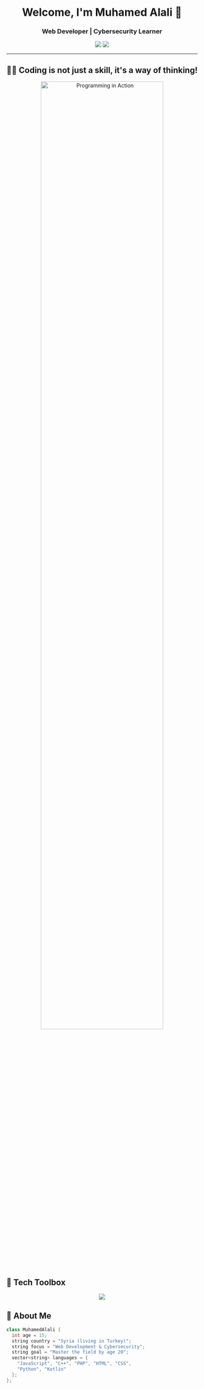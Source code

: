 <h1 align="center">Welcome, I'm Muhamed Alali 👋</h1>
<h3 align="center">Web Developer | Cybersecurity Learner </h3>

<p align="center">
  <a href="mailto:mhy5285@gmail.com"><img src="https://img.shields.io/badge/Gmail-mhy5285@gmail.com-red?style=for-the-badge&logo=gmail&logoColor=white" /></a>
  <a href="https://github.com/mhmd2587"><img src="https://img.shields.io/badge/GitHub-mhmd2587-181717?style=for-the-badge&logo=github&logoColor=white" /></a>
</p>

---

<h2 align="center">👨‍💻 Coding is not just a skill, it's a way of thinking!</h2>
<p align="center">
  <img src="https://media.giphy.com/media/26tn33aiTi1jkl6H6/giphy.gif" width="80%" alt="Programming in Action" />
</p>

## 🧰 Tech Toolbox

<p align="center"> <img src="https://skillicons.dev/icons?i=javascript,cpp,php,html,css,python,kotlin" /> </p>
</p>

## 🧠 About Me

```cpp
class MuhamedAlali {
  int age = 15;
  string country = "Syria (living in Turkey)";
  string focus = "Web Development & Cybersecurity";
  string goal = "Master the field by age 20";
  vector<string> languages = {
    "JavaScript", "C++", "PHP", "HTML", "CSS",
    "Python", "Kotlin"
  };
};
